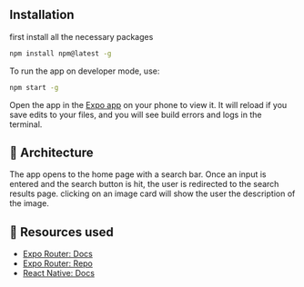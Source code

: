 
## Installation
first install all the necessary packages
  ```sh
  npm install npm@latest -g
  ```
To run the app on developer mode, use:
  ```sh
  npm start -g
  ```
Open the app in the [Expo app](https://expo.io) on your phone to view it. It will reload if you save edits to your files, and you will see build errors and logs in the terminal.

## 📐 Architecture
The app opens to the home page with a search bar. Once an input is entered and the search button is hit, the user is redirected to the search results page. clicking on an image card will show the user the description of the image.

## 📝 Resources used

- [Expo Router: Docs](https://expo.github.io/router)
- [Expo Router: Repo](https://github.com/expo/router)
- [React Native: Docs](https://reactnative.dev/docs/getting-started)
